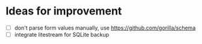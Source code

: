 Ideas for improvement
=====================

- [ ] don't parse form values manually, use https://github.com/gorilla/schema
- [ ] integrate litestream for SQLite backup